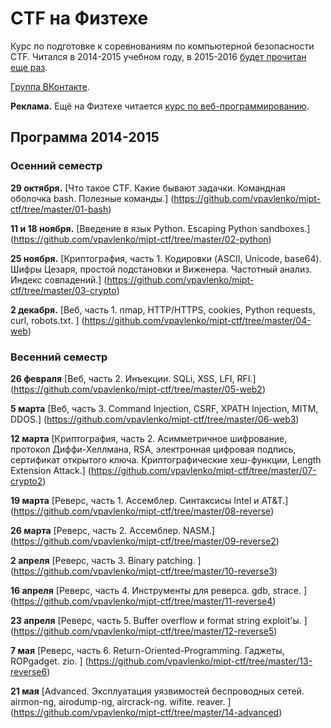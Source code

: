 CTF на Физтехе
==============

Курс по подготовке к соревнованиям по компьютерной безопасности CTF.
Читался в 2014-2015 учебном году, в 2015-2016 [будет прочитан еще раз](https://github.com/xairy/mipt-ctf).

[Группа ВКонтакте](https://vk.com/mipt_ctf).

**Реклама.**
Ещё на Физтехе читается [курс по веб-программированию](https://vk.com/mipt_web).

## Программа 2014-2015

### Осенний семестр

**29 октября.**
[Что такое CTF. Какие бывают задачки. Командная оболочка bash. Полезные команды.]
(https://github.com/vpavlenko/mipt-ctf/tree/master/01-bash)

**11 и 18 ноября.**
[Введение в язык Python. Escaping Python sandboxes.]
(https://github.com/vpavlenko/mipt-ctf/tree/master/02-python)

**25 ноября.**
[Криптография, часть 1. Кодировки (ASCII, Unicode, base64). Шифры Цезаря, простой подстановки и Виженера. Частотный анализ. Индекс совпадений.]
(https://github.com/vpavlenko/mipt-ctf/tree/master/03-crypto)

**2 декабря.**
[Веб, часть 1. nmap, HTTP/HTTPS, cookies, Python requests, curl, robots.txt. ]
(https://github.com/vpavlenko/mipt-ctf/tree/master/04-web)

### Весенний семестр

**26 февраля**
[Веб, часть 2. Инъекции. SQLi, XSS, LFI, RFI.]
(https://github.com/vpavlenko/mipt-ctf/tree/master/05-web2)

**5 марта**
[Веб, часть 3. Command Injection, CSRF, XPATH Injection, MITM, DDOS.]
(https://github.com/vpavlenko/mipt-ctf/tree/master/06-web3)

**12 марта**
[Криптография, часть 2. Асимметричное шифрование, протокол Диффи-Хеллмана, RSA, электронная цифровая подпись, сертификат открытого ключа. Криптографические хеш-функции, Length Extension Attack.]
(https://github.com/vpavlenko/mipt-ctf/tree/master/07-crypto2)

**19 марта**
[Реверс, часть 1. Ассемблер. Синтаксисы Intel и AT&T.]
(https://github.com/vpavlenko/mipt-ctf/tree/master/08-reverse)

**26 марта**
[Реверс, часть 2. Ассемблер. NASM.]
(https://github.com/vpavlenko/mipt-ctf/tree/master/09-reverse2)

**2 апреля**
[Реверс, часть 3. Binary patching. ]
(https://github.com/vpavlenko/mipt-ctf/tree/master/10-reverse3)

**16 апреля**
[Реверс, часть 4. Инструменты для реверса. gdb, strace. ]
(https://github.com/vpavlenko/mipt-ctf/tree/master/11-reverse4)

**23 апреля**
[Реверс, часть 5. Buffer overflow и format string exploit'ы. ]
(https://github.com/vpavlenko/mipt-ctf/tree/master/12-reverse5)

**7 мая**
[Реверс, часть 6. Return-Oriented-Programming. Гаджеты, ROPgadget. zio. ]
(https://github.com/vpavlenko/mipt-ctf/tree/master/13-reverse6)

**21 мая**
[Advanced. Эксплуатация уязвимостей беспроводных сетей. airmon-ng, airodump-ng, aircrack-ng. wifite. reaver. ]
(https://github.com/vpavlenko/mipt-ctf/tree/master/14-advanced)
